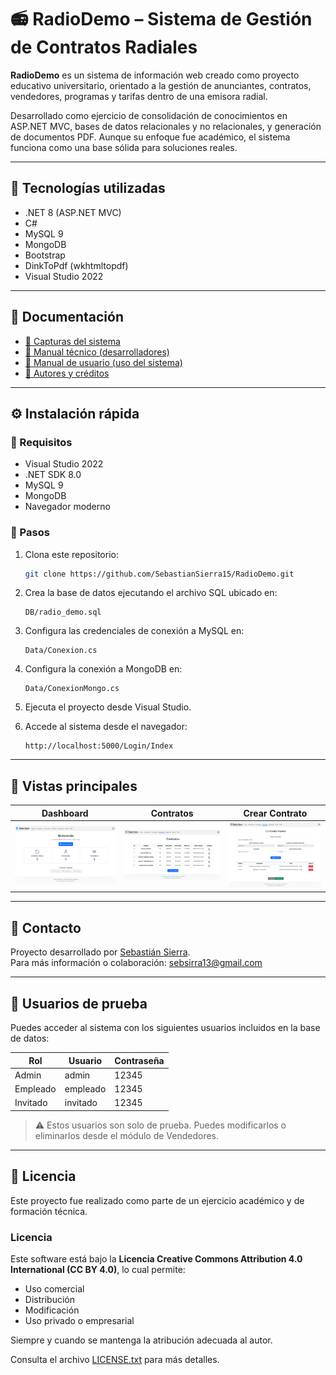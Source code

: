 # 📻 RadioDemo – Sistema de Gestión de Contratos Radiales

**RadioDemo** es un sistema de información web creado como proyecto educativo universitario, orientado a la gestión de anunciantes, contratos, vendedores, programas y tarifas dentro de una emisora radial.

Desarrollado como ejercicio de consolidación de conocimientos en ASP.NET MVC, bases de datos relacionales y no relacionales, y generación de documentos PDF. Aunque su enfoque fue académico, el sistema funciona como una base sólida para soluciones reales.

---

## 🚀 Tecnologías utilizadas

- .NET 8 (ASP.NET MVC)
- C#
- MySQL 9
- MongoDB
- Bootstrap
- DinkToPdf (wkhtmltopdf)
- Visual Studio 2022

---

## 📄 Documentación

- [📸 Capturas del sistema](docs/Capturas.md)
- [🧠 Manual técnico (desarrolladores)](docs/ManualTecnico.md)
- [👥 Manual de usuario (uso del sistema)](docs/ManualUsuario.md)
- [👤 Autores y créditos](docs/Autores.md)

---

## ⚙️ Instalación rápida

### 🔧 Requisitos

- Visual Studio 2022
- .NET SDK 8.0
- MySQL 9
- MongoDB
- Navegador moderno

### 🧪 Pasos

1. Clona este repositorio:

   ```bash
   git clone https://github.com/SebastianSierra15/RadioDemo.git
   ```

2. Crea la base de datos ejecutando el archivo SQL ubicado en:

   ```
   DB/radio_demo.sql
   ```

3. Configura las credenciales de conexión a MySQL en:

   ```
   Data/Conexion.cs
   ```

4. Configura la conexión a MongoDB en:

   ```
   Data/ConexionMongo.cs
   ```

5. Ejecuta el proyecto desde Visual Studio.

6. Accede al sistema desde el navegador:

   ```
   http://localhost:5000/Login/Index
   ```

---

## 📸 Vistas principales

| Dashboard                         | Contratos                          | Crear Contrato                   |
|----------------------------------|------------------------------------|----------------------------------|
| ![Dashboard](assets/home.png)    | ![Contratos](assets/contratos.png) | ![Crear](assets/crear-contrato.png) |

---

## 📩 Contacto

Proyecto desarrollado por [Sebastián Sierra](docs/Autores.md).\
Para más información o colaboración: [sebsirra13@gmail.com](mailto\:sebsirra13@gmail.com)

---

## 👤 Usuarios de prueba

Puedes acceder al sistema con los siguientes usuarios incluidos en la base de datos:

| Rol      | Usuario   | Contraseña |
| -------- | --------- | ---------- |
| Admin    | admin     | 12345      |
| Empleado | empleado  | 12345      |
| Invitado | invitado  | 12345      |

> ⚠️ Estos usuarios son solo de prueba. Puedes modificarlos o eliminarlos desde el módulo de Vendedores.

---

## 📜 Licencia

Este proyecto fue realizado como parte de un ejercicio académico y de formación técnica.

### Licencia

Este software está bajo la **Licencia Creative Commons Attribution 4.0 International (CC BY 4.0)**, lo cual permite:

- Uso comercial
- Distribución
- Modificación
- Uso privado o empresarial

Siempre y cuando se mantenga la atribución adecuada al autor.

Consulta el archivo [LICENSE.txt](LICENSE.txt) para más detalles.

